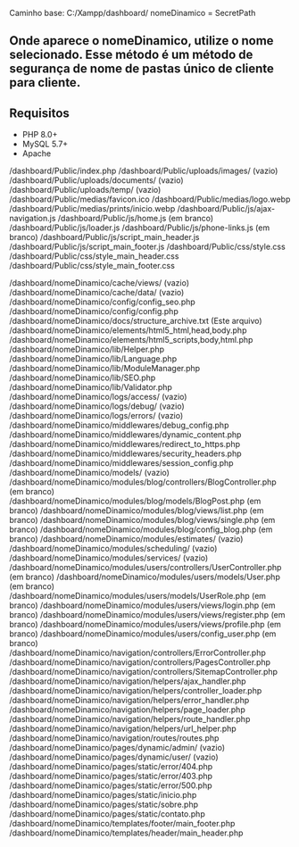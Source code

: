 Caminho base: C:/Xampp/dashboard/
nomeDinamico = SecretPath
## Onde aparece o nomeDinamico, utilize o nome selecionado. Esse método é um método de segurança de nome de pastas único de cliente para cliente.

## Requisitos
- PHP 8.0+
- MySQL 5.7+
- Apache

/dashboard/Public/index.php
/dashboard/Public/uploads/images/ (vazio)
/dashboard/Public/uploads/documents/ (vazio)
/dashboard/Public/uploads/temp/ (vazio)
/dashboard/Public/medias/favicon.ico
/dashboard/Public/medias/logo.webp
/dashboard/Public/medias/prints/inicio.webp
/dashboard/Public/js/ajax-navigation.js
/dashboard/Public/js/home.js (em branco)
/dashboard/Public/js/loader.js
/dashboard/Public/js/phone-links.js (em branco)
/dashboard/Public/js/script_main_header.js
/dashboard/Public/js/script_main_footer.js
/dashboard/Public/css/style.css
/dashboard/Public/css/style_main_header.css
/dashboard/Public/css/style_main_footer.css

/dashboard/nomeDinamico/cache/views/ (vazio)
/dashboard/nomeDinamico/cache/data/ (vazio)
/dashboard/nomeDinamico/config/config_seo.php
/dashboard/nomeDinamico/config/config.php
/dashboard/nomeDinamico/docs/structure_archive.txt (Este arquivo)
/dashboard/nomeDinamico/elements/html5_html,head,body.php
/dashboard/nomeDinamico/elements/html5_scripts,body,html.php
/dashboard/nomeDinamico/lib/Helper.php
/dashboard/nomeDinamico/lib/Language.php
/dashboard/nomeDinamico/lib/ModuleManager.php
/dashboard/nomeDinamico/lib/SEO.php
/dashboard/nomeDinamico/lib/Validator.php
/dashboard/nomeDinamico/logs/access/ (vazio)
/dashboard/nomeDinamico/logs/debug/ (vazio)
/dashboard/nomeDinamico/logs/errors/ (vazio)
/dashboard/nomeDinamico/middlewares/debug_config.php
/dashboard/nomeDinamico/middlewares/dynamic_content.php
/dashboard/nomeDinamico/middlewares/redirect_to_https.php
/dashboard/nomeDinamico/middlewares/security_headers.php
/dashboard/nomeDinamico/middlewares/session_config.php
/dashboard/nomeDinamico/models/ (vazio)
/dashboard/nomeDinamico/modules/blog/controllers/BlogController.php (em branco)
/dashboard/nomeDinamico/modules/blog/models/BlogPost.php (em branco)
/dashboard/nomeDinamico/modules/blog/views/list.php (em branco)
/dashboard/nomeDinamico/modules/blog/views/single.php (em branco)
/dashboard/nomeDinamico/modules/blog/config_blog.php (em branco)
/dashboard/nomeDinamico/modules/estimates/ (vazio)
/dashboard/nomeDinamico/modules/scheduling/ (vazio)
/dashboard/nomeDinamico/modules/services/ (vazio)
/dashboard/nomeDinamico/modules/users/controllers/UserController.php (em branco)
/dashboard/nomeDinamico/modules/users/models/User.php (em branco)
/dashboard/nomeDinamico/modules/users/models/UserRole.php (em branco)
/dashboard/nomeDinamico/modules/users/views/login.php (em branco)
/dashboard/nomeDinamico/modules/users/views/register.php (em branco)
/dashboard/nomeDinamico/modules/users/views/profile.php (em branco)
/dashboard/nomeDinamico/modules/users/config_user.php (em branco)
/dashboard/nomeDinamico/navigation/controllers/ErrorController.php
/dashboard/nomeDinamico/navigation/controllers/PagesController.php
/dashboard/nomeDinamico/navigation/controllers/SitemapController.php
/dashboard/nomeDinamico/navigation/helpers/ajax_handler.php
/dashboard/nomeDinamico/navigation/helpers/controller_loader.php
/dashboard/nomeDinamico/navigation/helpers/error_handler.php
/dashboard/nomeDinamico/navigation/helpers/page_loader.php
/dashboard/nomeDinamico/navigation/helpers/route_handler.php
/dashboard/nomeDinamico/navigation/helpers/url_helper.php
/dashboard/nomeDinamico/navigation/routes/routes.php
/dashboard/nomeDinamico/pages/dynamic/admin/ (vazio)
/dashboard/nomeDinamico/pages/dynamic/user/ (vazio)
/dashboard/nomeDinamico/pages/static/error/404.php
/dashboard/nomeDinamico/pages/static/error/403.php
/dashboard/nomeDinamico/pages/static/error/500.php
/dashboard/nomeDinamico/pages/static/inicio.php
/dashboard/nomeDinamico/pages/static/sobre.php
/dashboard/nomeDinamico/pages/static/contato.php
/dashboard/nomeDinamico/templates/footer/main_footer.php
/dashboard/nomeDinamico/templates/header/main_header.php